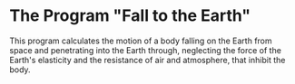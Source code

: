 # The Program "Fall to the Earth"
This program calculates the motion of a body falling on the Earth from space and penetrating into the Earth through, neglecting the force of the Earth's elasticity and the resistance of air and atmosphere, that inhibit the body.